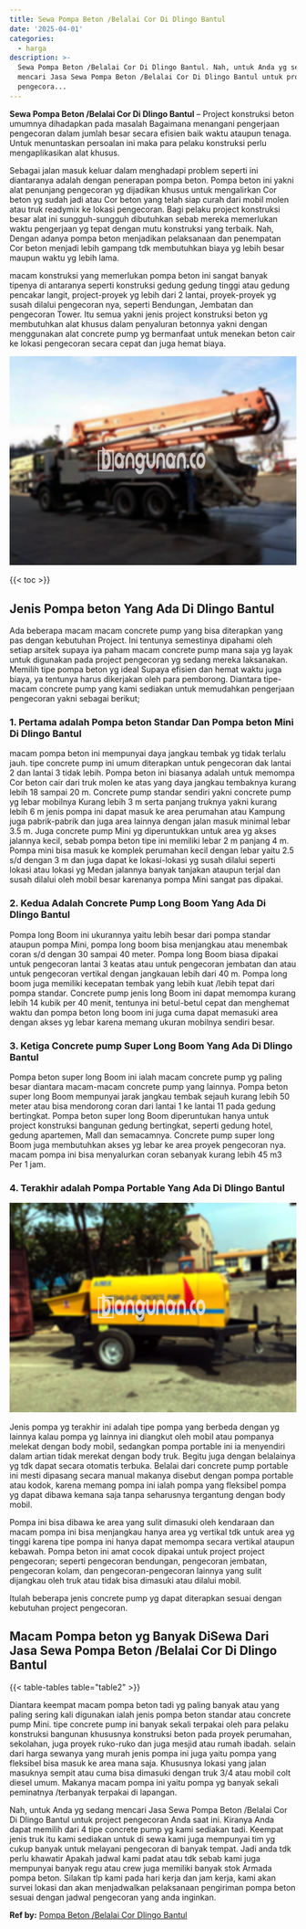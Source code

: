```yaml
---
title: Sewa Pompa Beton /Belalai Cor Di Dlingo Bantul
date: '2025-04-01'
categories:
  - harga
description: >-
  Sewa Pompa Beton /Belalai Cor Di Dlingo Bantul. Nah, untuk Anda yg sedang
  mencari Jasa Sewa Pompa Beton /Belalai Cor Di Dlingo Bantul untuk project
  pengecora...
---
```


**Sewa Pompa Beton /Belalai Cor Di Dlingo Bantul** – Project konstruksi beton umumnya dihadapkan pada masalah Bagaimana menangani pengerjaan pengecoran dalam jumlah besar secara efisien baik waktu ataupun tenaga. Untuk menuntaskan persoalan ini maka para pelaku konstruksi perlu mengaplikasikan alat khusus.

Sebagai jalan masuk keluar dalam menghadapi problem seperti ini diantaranya adalah dengan penerapan pompa beton. Pompa beton ini yakni alat penunjang pengecoran yg dijadikan khusus untuk mengalirkan Cor beton yg sudah jadi atau Cor beton yang telah siap curah dari mobil molen atau truk readymix ke lokasi pengecoran. Bagi pelaku project konstruksi besar alat ini sungguh-sungguh dibutuhkan sebab mereka memerlukan waktu pengerjaan yg tepat dengan mutu konstruksi yang terbaik. Nah, Dengan adanya pompa beton menjadikan pelaksanaan dan penempatan Cor beton menjadi lebih gampang tdk membutuhkan biaya yg lebih besar maupun waktu yg lebih lama.

macam konstruksi yang memerlukan pompa beton ini sangat banyak tipenya di antaranya seperti konstruksi gedung gedung tinggi atau gedung pencakar langit, project-proyek yg lebih dari 2 lantai, proyek-proyek yg susah dilalui pengecoran nya, seperti Bendungan, Jembatan dan pengecoran Tower. Itu semua yakni jenis project konstruksi beton yg membutuhkan alat khusus dalam penyaluran betonnya yakni dengan menggunakan alat concrete pump yg bermanfaat untuk menekan beton cair ke lokasi pengecoran secara cepat dan juga hemat biaya.

![Sewa Pompa Beton /Belalai Cor Di Dlingo Bantul](/images/sewa-concrete-pump-40.png)

{{< toc >}}

## Jenis Pompa beton Yang Ada Di Dlingo Bantul

Ada beberapa macam macam concrete pump yang bisa diterapkan yang pas dengan kebutuhan Project. Ini tentunya semestinya dipahami oleh setiap arsitek supaya iya paham macam concrete pump mana saja yg layak untuk digunakan pada project pengecoran yg sedang mereka laksanakan. Memilih tipe pompa beton yg ideal Supaya efisien dan hemat waktu juga biaya, ya tentunya harus dikerjakan oleh para pemborong. Diantara tipe-macam concrete pump yang kami sediakan untuk memudahkan pengerjaan pengecoran yakni sebagai berikut;

### 1\. Pertama adalah Pompa beton Standar Dan Pompa beton Mini Di Dlingo Bantul

macam pompa beton ini mempunyai daya jangkau tembak yg tidak terlalu jauh. tipe concrete pump ini umum diterapkan untuk pengecoran dak lantai 2 dan lantai 3 tidak lebih. Pompa beton ini biasanya adalah untuk memompa Cor beton cair dari truk molen ke atas yang daya jangkau tembaknya kurang lebih 18 sampai 20 m. Concrete pump standar sendiri yakni concrete pump yg lebar mobilnya Kurang lebih 3 m serta panjang truknya yakni kurang lebih 6 m jenis pompa ini dapat masuk ke area perumahan atau Kampung juga pabrik-pabrik dan juga area lainnya dengan jalan masuk minimal lebar 3.5 m. Juga concrete pump Mini yg diperuntukkan untuk area yg akses jalannya kecil, sebab pompa beton tipe ini memiliki lebar 2 m panjang 4 m. Pompa mini bisa masuk ke komplek perumahan kecil dengan lebar yaitu 2.5 s/d dengan 3 m dan juga dapat ke lokasi-lokasi yg susah dilalui seperti lokasi atau lokasi yg Medan jalannya banyak tanjakan ataupun terjal dan susah dilalui oleh mobil besar karenanya pompa Mini sangat pas dipakai.

### 2\. Kedua Adalah Concrete Pump Long Boom Yang Ada Di Dlingo Bantul

Pompa long Boom ini ukurannya yaitu lebih besar dari pompa standar ataupun pompa Mini, pompa long boom bisa menjangkau atau menembak coran s/d dengan 30 sampai 40 meter. Pompa long Boom biasa dipakai untuk pengecoran lantai 3 keatas atau untuk pengecoran jembatan dan atau untuk pengecoran vertikal dengan jangkauan lebih dari 40 m. Pompa long boom juga memiliki kecepatan tembak yang lebih kuat /lebih tepat dari pompa standar. Concrete pump jenis long Boom ini dapat memompa kurang lebih 14 kubik per 40 menit, tentunya ini betul-betul cepat dan menghemat waktu dan pompa beton long boom ini juga cuma dapat memasuki area dengan akses yg lebar karena memang ukuran mobilnya sendiri besar.

### 3\. Ketiga Concrete pump Super Long Boom Yang Ada Di Dlingo Bantul

Pompa beton super long Boom ini ialah macam concrete pump yg paling besar diantara macam-macam concrete pump yang lainnya. Pompa beton super long Boom mempunyai jarak jangkau tembak sejauh kurang lebih 50 meter atau bisa mendorong coran dari lantai 1 ke lantai 11 pada gedung bertingkat. Pompa beton super long Boom diperuntukan hanya untuk project konstruksi bangunan gedung bertingkat, seperti gedung hotel, gedung apartemen, Mall dan semacamnya. Concrete pump super long Boom juga membutuhkan akses yg lebar ke area proyek pengecoran nya. macam pompa ini bisa menyalurkan coran sebanyak kurang lebih 45 m3 Per 1 jam.

### 4\. Terakhir adalah Pompa Portable Yang Ada Di Dlingo Bantul

![Sewa Pompa Beton /Belalai Cor Di Dlingo Bantul](/images/sewa-concrete-pump-02.png)

Jenis pompa yg terakhir ini adalah tipe pompa yang berbeda dengan yg lainnya kalau pompa yg lainnya ini diangkut oleh mobil atau pompanya melekat dengan body mobil, sedangkan pompa portable ini ia menyendiri dalam artian tidak merekat dengan body truk. Begitu juga dengan belalainya yg tdk dapat secara otomatis terbuka. Belalai dari concrete pump portable ini mesti dipasang secara manual makanya disebut dengan pompa portable atau kodok, karena memang pompa ini ialah pompa yang fleksibel pompa yg dapat dibawa kemana saja tanpa seharusnya tergantung dengan body mobil.

Pompa ini bisa dibawa ke area yang sulit dimasuki oleh kendaraan dan macam pompa ini bisa menjangkau hanya area yg vertikal tdk untuk area yg tinggi karena tipe pompa ini hanya dapat memompa secara vertikal ataupun kebawah. Pompa beton ini amat cocok dipakai untuk project project pengecoran; seperti pengecoran bendungan, pengecoran jembatan, pengecoran kolam, dan pengecoran-pengecoran lainnya yang sulit dijangkau oleh truk atau tidak bisa dimasuki atau dilalui mobil.

Itulah beberapa jenis concrete pump yg dapat diterapkan sesuai dengan kebutuhan project pengecoran.

## Macam Pompa beton yg Banyak DiSewa Dari Jasa Sewa Pompa Beton /Belalai Cor Di Dlingo Bantul

{{< table-tables table="table2" >}}

Diantara keempat macam pompa beton tadi yg paling banyak atau yang paling sering kali digunakan ialah jenis pompa beton standar atau concrete pump Mini. tipe concrete pump ini banyak sekali terpakai oleh para pelaku konstruksi bangunan khususnya konstruksi beton pada proyek perumahan, sekolahan, juga proyek ruko-ruko dan juga mesjid atau rumah ibadah. selain dari harga sewanya yang murah jenis pompa ini juga yaitu pompa yang fleksibel bisa masuk ke area mana saja. Khususnya lokasi yang jalan masuknya sempit atau cuma bisa dimasuki dengan truk 3/4 atau mobil colt diesel umum. Makanya macam pompa ini yaitu pompa yg banyak sekali peminatnya /terbanyak terpakai di lapangan.

Nah, untuk Anda yg sedang mencari Jasa Sewa Pompa Beton /Belalai Cor Di Dlingo Bantul untuk project pengecoran Anda saat ini. Kiranya Anda dapat memilih dari 4 tipe concrete pump yg kami sediakan tadi. Keempat jenis truk itu kami sediakan untuk di sewa kami juga mempunyai tim yg cukup banyak untuk melayani pengecoran di banyak tempat. Jadi anda tdk perlu khawatir Apakah jadwal kami padat atau tdk sebab kami juga mempunyai banyak regu atau crew juga memiliki banyak stok Armada pompa beton. Silakan tlp kami pada hari kerja dan jam kerja, kami akan survei lokasi dan akan menjadwalkan pelaksanaan pengiriman pompa beton sesuai dengan jadwal pengecoran yang anda inginkan.

**Ref by:** [Pompa Beton /Belalai Cor Dlingo Bantul](https://id.wikipedia.org/wiki/Pompa)
